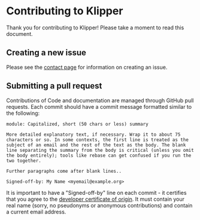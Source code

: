 # Contributing to Klipper

Thank you for contributing to Klipper! Please take a moment to read
this document.

## Creating a new issue

Please see the [contact page](Contact.md) for information on creating
an issue.

## Submitting a pull request

Contributions of Code and documentation are managed through GitHub
pull requests. Each commit should have a commit message formatted
similar to the following:

```text
module: Capitalized, short (50 chars or less) summary

More detailed explanatory text, if necessary. Wrap it to about 75
characters or so. In some contexts, the first line is treated as the
subject of an email and the rest of the text as the body. The blank
line separating the summary from the body is critical (unless you omit
the body entirely); tools like rebase can get confused if you run the
two together.

Further paragraphs come after blank lines..

Signed-off-by: My Name <myemail@example.org>
```

It is important to have a "Signed-off-by" line on each commit - it
certifies that you agree to the
[developer certificate of origin](developer-certificate-of-origin). It
must contain your real name (sorry, no pseudonyms or anonymous
contributions) and contain a current email address.
